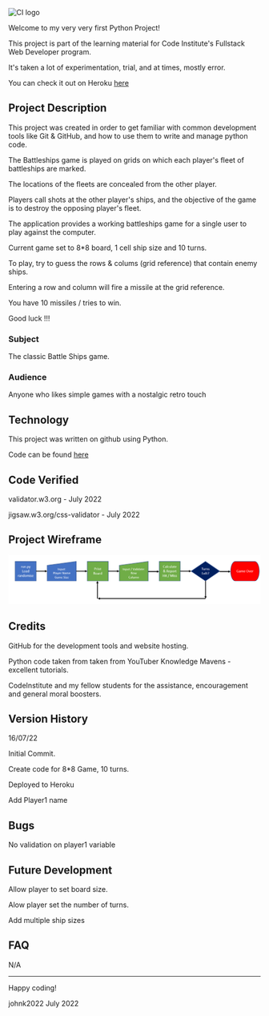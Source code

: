 ![CI logo](https://codeinstitute.s3.amazonaws.com/fullstack/ci_logo_small.png)

Welcome to my very very first Python Project!

This project is part of the learning material for Code Institute's Fullstack Web Developer program.

It's taken a lot of experimentation, trial, and at times, mostly error.  

You can check it out on Heroku [here](https://battleshipsjk2.herokuapp.com/)


## Project Description

This project was created in order to get familiar with common development tools like Git & GitHub, and how to use them to write and manage python code. 

The Battleships game is played on grids on which each player's fleet of battleships are marked. 

The locations of the fleets are concealed from the other player. 

Players call shots at the other player's ships, and the objective of the game is to destroy the opposing player's fleet.

The application provides a working battleships game for a single user to play against the computer.

Current game set to 8*8 board, 1 cell ship size and 10 turns.

To play, try to guess the rows & colums (grid reference) that contain enemy ships.

Entering a row and column will fire a missile at the grid reference.

You have 10 missiles / tries to win.

Good luck !!!


### Subject

The classic Battle Ships game.


### Audience

Anyone who likes simple games with a nostalgic retro touch


## Technology

This project was written on github using Python.

Code can be found [here](https://github.com/johnk2022/battleships)


## Code Verified

validator.w3.org - July 2022

jigsaw.w3.org/css-validator - July 2022


## Project Wireframe
![BSWireframe.png](BSWireframe.png)



## Credits

GitHub for the development tools and website hosting.

Python code taken from taken from YouTuber Knowledge Mavens - excellent tutorials.

CodeInstitute and my fellow students for the assistance, encouragement and general moral boosters.


## Version History

16/07/22 

Initial Commit.

Create code for 8*8 Game, 10 turns.

Deployed to Heroku

Add Player1 name


## Bugs

No validation on player1 variable


## Future Development

Allow player to set board size.

Alow player set the number of turns.

Add multiple ship sizes


## FAQ 

N/A

---

Happy coding!

johnk2022
July 2022